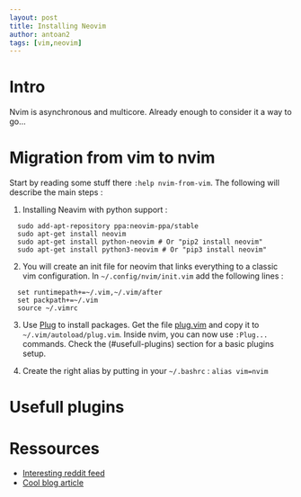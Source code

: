 ```yaml
---
layout: post
title: Installing Neovim
author: antoan2
tags: [vim,neovim]
---
```


# Intro
Nvim is asynchronous and multicore. Already enough to consider it a way to go...

# Migration from vim to nvim
Start by reading some stuff there `:help nvim-from-vim`. The following will describe the main steps :
1. Installing Neavim with python support :
```
  sudo add-apt-repository ppa:neovim-ppa/stable
  sudo apt-get install neovim
  sudo apt-get install python-neovim # Or "pip2 install neovim"
  sudo apt-get install python3-neovim # Or "pip3 install neovim"
```
2. You will create an init file for neovim that links everything to a classic vim configuration. In `~/.config/nvim/init.vim` add the following lines :
```
  set runtimepath+=~/.vim,~/.vim/after
  set packpath+=~/.vim                
  source ~/.vimrc                     
```
3. Use [Plug](https://github.com/junegunn/vim-plug) to install packages. Get the file [plug.vim](https://raw.githubusercontent.com/junegunn/vim-plug/master/plug.vim) and copy it to `~/.vim/autoload/plug.vim`. Inside nvim, you can now use `:Plug...` commands. Check the (#usefull-plugins) section for a basic plugins setup.

4. Create the right alias by putting in your `~/.bashrc` : `alias vim=nvim`

# Usefull plugins
# Ressources
- [Interesting reddit feed](https://www.reddit.com/r/neovim/comments/5i73gf/how_to_switch_to_neovim/)
- [Cool blog article](https://jacky.wtf/weblog/moving-to-neovim/)
